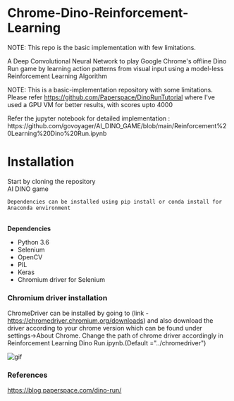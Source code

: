# Chrome-Dino-Reinforcement-Learning

NOTE: This repo is the basic implementation with few limitations. 



A Deep Convolutional Neural Network to play Google Chrome's offline Dino Run game by learning action patterns from visual input using a model-less Reinforcement Learning Algorithm

<string>NOTE:</strong> This is a basic-implementation repository with some limitations. Please refer https://github.com/Paperspace/DinoRunTutorial where I've used a GPU VM for better results, with scores upto 4000


<p>Refer the jupyter notebook for detailed implementation :<br>
https://github.com/govoyager/AI_DINO_GAME/blob/main/Reinforcement%20Learning%20Dino%20Run.ipynb

# Installation 
Start by cloning the repository
<br>
  AI DINO game
<br>
  

`Dependencies can be installed using pip install or conda install for Anaconda environment`<br><br>

<strong>Dependencies</strong>
- Python 3.6
- Selenium 
- OpenCV
- PIL
- Keras
- Chromium driver for Selenium

### Chromium driver installation
ChromeDriver can be installed by going to (link - https://chromedriver.chromium.org/downloads) and also download the driver according to your chrome version which can be found under settings->About Chrome.
Change the path of chrome driver accordingly in Reinforcement Learning Dino Run.ipynb.(Default ="../chromedriver")
  
![gif](https://raw.githubusercontent.com/ravi72munde/Chrome-Dino-Reinforcement-Learning/master/img_data/trained_dino.gif)
<br/>

  
  ### References
  
  https://blog.paperspace.com/dino-run/
<br/>

